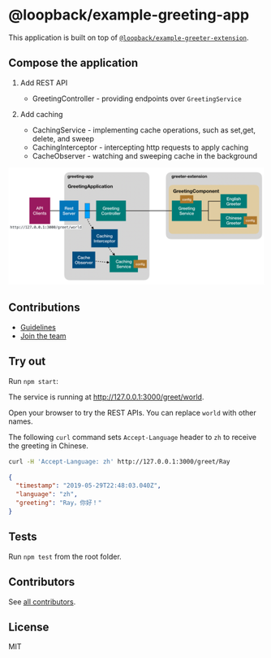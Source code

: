 # @loopback/example-greeting-app

This application is built on top of
[`@loopback/example-greeter-extension`](https://github.com/loopbackio/loopback-next/tree/master/examples/greeter-extension).

## Compose the application

1. Add REST API

   - GreetingController - providing endpoints over `GreetingService`

2. Add caching

   - CachingService - implementing cache operations, such as set,get, delete,
     and sweep
   - CachingInterceptor - intercepting http requests to apply caching
   - CacheObserver - watching and sweeping cache in the background

![greeting-app](./greeting-app.png)

## Contributions

- [Guidelines](https://github.com/loopbackio/loopback-next/blob/master/docs/CONTRIBUTING.md)
- [Join the team](https://github.com/loopbackio/loopback-next/issues/110)

## Try out

Run `npm start`:

The service is running at http://127.0.0.1:3000/greet/world.

Open your browser to try the REST APIs. You can replace `world` with other
names.

The following `curl` command sets `Accept-Language` header to `zh` to receive
the greeting in Chinese.

```sh
curl -H 'Accept-Language: zh' http://127.0.0.1:3000/greet/Ray
```

```json
{
  "timestamp": "2019-05-29T22:48:03.040Z",
  "language": "zh",
  "greeting": "Ray，你好！"
}
```

## Tests

Run `npm test` from the root folder.

## Contributors

See
[all contributors](https://github.com/loopbackio/loopback-next/graphs/contributors).

## License

MIT
